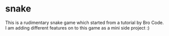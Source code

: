 # snake
This is a rudimentary snake game which started from a tutorial by Bro Code. I am adding different features on to this game as a mini side project :)
